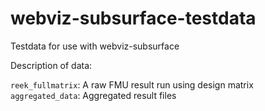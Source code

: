 # webviz-subsurface-testdata
Testdata for use with webviz-subsurface

Description of data:

`reek_fullmatrix`: A raw FMU result run using design matrix 
`aggregated_data`: Aggregated result files